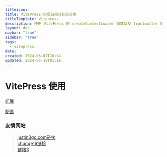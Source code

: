 ```yaml
---
titleicon: 
title: VitePress-实现归档与标签分类
titleTemplate: Vitepress
description: 使用 VitePress 的 createContentLoader 函数以及 frontmatter 配置实现归档与标签分类功能。
layout: doc
navbar: "true"
sidebar: "true"
tags: 
  - vitepress
date: 
created: 2024-05-07T16:54
updated: 2024-05-18T01:16
---
```

# VitePress 使用

[扩展](https://vitepress.dev/guide/markdown#import-code-snippets)

[配置](https://vitepress.dev/reference/site-config)

### 友情网站
> [justin3go.com链接](https://github.com/Justin3go/justin3go.com/blob/release/docs/.vitepress/config/zh.ts)  
> [chunge16链接](https://github.com/chunge16/vitepress-blogs-theme/blame/main/docs/index.md)  
> [链接3](http://example.net)
